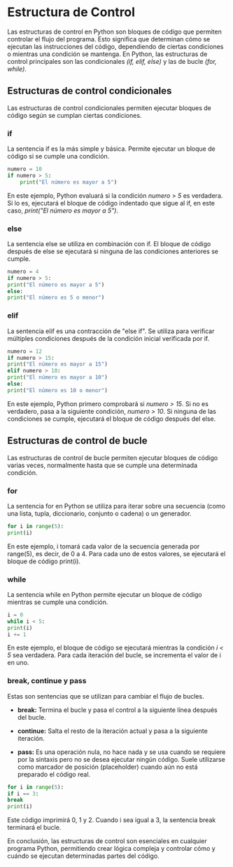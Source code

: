 # Estructura de Control

Las estructuras de control en Python son bloques de código que permiten controlar el flujo del programa. Esto significa que determinan cómo se ejecutan las instrucciones del código, dependiendo de ciertas condiciones o mientras una condición se mantenga. En Python, las estructuras de control principales son las condicionales _(if, elif, else)_ y las de bucle _(for, while)_.

## Estructuras de control condicionales

Las estructuras de control condicionales permiten ejecutar bloques de código según se cumplan ciertas condiciones.

### if

La sentencia if es la más simple y básica. Permite ejecutar un bloque de código si se cumple una condición.

```py
numero = 10
if numero > 5:
    print("El número es mayor a 5")
```

En este ejemplo, Python evaluará si la condición _numero > 5_ es verdadera. Si lo es, ejecutará el bloque de código indentado que sigue al if, en este caso, _print("El número es mayor a 5")_.

### else

La sentencia else se utiliza en combinación con if. El bloque de código después de else se ejecutará si ninguna de las condiciones anteriores se cumple.

```py
numero = 4
if numero > 5:
print("El número es mayor a 5")
else:
print("El número es 5 o menor")
```

### elif

La sentencia elif es una contracción de "else if". Se utiliza para verificar múltiples condiciones después de la condición inicial verificada por if.

```py
numero = 12
if numero > 15:
print("El número es mayor a 15")
elif numero > 10:
print("El número es mayor a 10")
else:
print("El número es 10 o menor")
```

En este ejemplo, Python primero comprobará si _numero > 15_. Si no es verdadero, pasa a la siguiente condición, _numero > 10_. Si ninguna de las condiciones se cumple, ejecutará el bloque de código después del else.

## Estructuras de control de bucle

Las estructuras de control de bucle permiten ejecutar bloques de código varias veces, normalmente hasta que se cumple una determinada condición.

### for

La sentencia for en Python se utiliza para iterar sobre una secuencia (como una lista, tupla, diccionario, conjunto o cadena) o un generador.

```py
for i in range(5):
print(i)
```

En este ejemplo, i tomará cada valor de la secuencia generada por range(5), es decir, de 0 a 4. Para cada uno de estos valores, se ejecutará el bloque de código print(i).

### while

La sentencia while en Python permite ejecutar un bloque de código mientras se cumple una condición.

```py
i = 0
while i < 5:
print(i)
i += 1
```

En este ejemplo, el bloque de código se ejecutará mientras la condición _i < 5_ sea verdadera. Para cada iteración del bucle, se incrementa el valor de i en uno.

### break, continue y pass

Estas son sentencias que se utilizan para cambiar el flujo de bucles.

- **break:** Termina el bucle y pasa el control a la siguiente línea después del bucle.

- **continue:** Salta el resto de la iteración actual y pasa a la siguiente iteración.

- **pass:** Es una operación nula, no hace nada y se usa cuando se requiere por la sintaxis pero no se desea ejecutar ningún código. Suele utilizarse como marcador de posición (placeholder) cuando aún no está preparado el código real.

```py
for i in range(5):
if i == 3:
break
print(i)
```

Este código imprimirá 0, 1 y 2. Cuando i sea igual a 3, la sentencia break terminará el bucle.

En conclusión, las estructuras de control son esenciales en cualquier programa Python, permitiendo crear lógica compleja y controlar cómo y cuándo se ejecutan determinadas partes del código.
